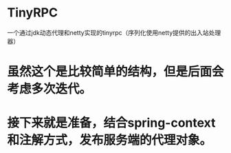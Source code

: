 # TinyRPC
一个通过jdk动态代理和netty实现的tinyrpc（序列化使用netty提供的出入站处理器）

# 虽然这个是比较简单的结构，但是后面会考虑多次迭代。

# 接下来就是准备，结合spring-context和注解方式，发布服务端的代理对象。
